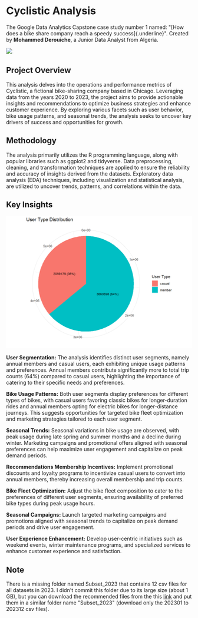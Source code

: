 # Cyclistic Analysis 

The Google Data Analytics Capstone case study number 1 named: "[How does a bike share company reach a speedy success]{.underline}". Created by **Mohammed Derouiche**, a Junior Data Analyst from Algeria.

![](https://miro.medium.com/v2/resize:fit:793/1*RIRe2uwWvkKFHzB43UpYKg.png)

## Project Overview 

This analysis delves into the operations and performance metrics of Cyclistic, a fictional bike-sharing company based in Chicago. Leveraging data from the years 2020 to 2023, the project aims to provide actionable insights and recommendations to optimize business strategies and enhance customer experience. By exploring various facets such as user behavior, bike usage patterns, and seasonal trends, the analysis seeks to uncover key drivers of success and opportunities for growth.

## Methodology 

The analysis primarily utilizes the R programming language, along with popular libraries such as ggplot2 and tidyverse. Data preprocessing, cleaning, and transformation techniques are applied to ensure the reliability and accuracy of insights derived from the datasets. Exploratory data analysis (EDA) techniques, including visualization and statistical analysis, are utilized to uncover trends, patterns, and correlations within the data.

## Key Insights

![](images/download.png)

**User Segmentation:** The analysis identifies distinct user segments, namely annual members and casual users, each exhibiting unique usage patterns and preferences. Annual members contribute significantly more to total trip counts (64%) compared to casual users, highlighting the importance of catering to their specific needs and preferences.

**Bike Usage Patterns:** Both user segments display preferences for different types of bikes, with casual users favoring classic bikes for longer-duration rides and annual members opting for electric bikes for longer-distance journeys. This suggests opportunities for targeted bike fleet optimization and marketing strategies tailored to each user segment.

**Seasonal Trends:** Seasonal variations in bike usage are observed, with peak usage during late spring and summer months and a decline during winter. Marketing campaigns and promotional offers aligned with seasonal preferences can help maximize user engagement and capitalize on peak demand periods.

**Recommendations Membership Incentives:** Implement promotional discounts and loyalty programs to incentivize casual users to convert into annual members, thereby increasing overall membership and trip counts.

**Bike Fleet Optimization:** Adjust the bike fleet composition to cater to the preferences of different user segments, ensuring availability of preferred bike types during peak usage hours.

**Seasonal Campaigns:** Launch targeted marketing campaigns and promotions aligned with seasonal trends to capitalize on peak demand periods and drive user engagement.

**User Experience Enhancement:** Develop user-centric initiatives such as weekend events, winter maintenance programs, and specialized services to enhance customer experience and satisfaction.

## Note 

There is a missing folder named Subset_2023 that contains 12 csv files for all datasets in 2023. I didn't commit this folder due to its large size (about 1 GB), but you can download the recommended files from the this [link](https://divvy-tripdata.s3.amazonaws.com/index.html) and put them in a similar folder name "Subset_2023" (download only the 202301 to 202312 csv files).
